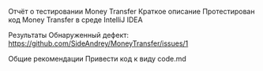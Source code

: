 Отчёт о тестировании Money Transfer
Краткое описание
Протестирован код Money Transfer в среде IntelliJ IDEA

Результаты
Обнаруженный дефект: 
https://github.com/SideAndrey/MoneyTransfer/issues/1

Общие рекомендации
Привести код к виду code.md